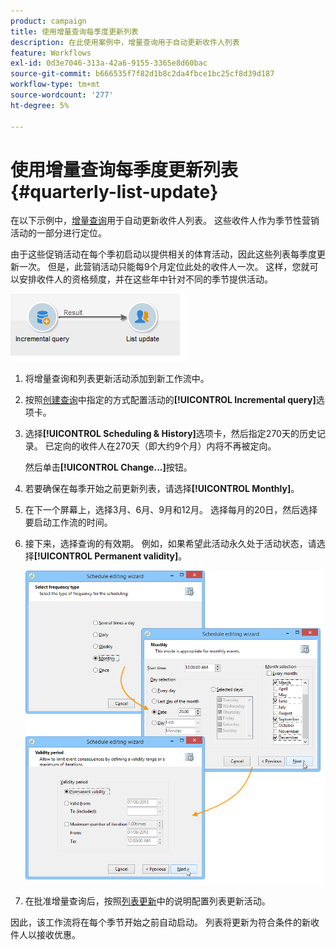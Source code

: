 ```yaml
---
product: campaign
title: 使用增量查询每季度更新列表
description: 在此使用案例中，增量查询用于自动更新收件人列表
feature: Workflows
exl-id: 0d3e7046-313a-42a6-9155-3365e8d60bac
source-git-commit: b666535f7f82d1b8c2da4fbce1bc25cf8d39d187
workflow-type: tm+mt
source-wordcount: '277'
ht-degree: 5%

---
```


# 使用增量查询每季度更新列表 {#quarterly-list-update}



在以下示例中，[增量查询](incremental-query.md)用于自动更新收件人列表。 这些收件人作为季节性营销活动的一部分进行定位。

由于这些促销活动在每个季初启动以提供相关的体育活动，因此这些列表每季度更新一次。 但是，此营销活动只能每9个月定位此处的收件人一次。 这样，您就可以安排收件人的资格频度，并在这些年中针对不同的季节提供活动。

![](assets/incremental_query_example.png)

1. 将增量查询和列表更新活动添加到新工作流中。
1. 按照[创建查询](query.md#creating-a-query)中指定的方式配置活动的&#x200B;**[!UICONTROL Incremental query]**&#x200B;选项卡。
1. 选择&#x200B;**[!UICONTROL Scheduling & History]**&#x200B;选项卡，然后指定270天的历史记录。 已定向的收件人在270天（即大约9个月）内将不再被定向。

   然后单击&#x200B;**[!UICONTROL Change...]**&#x200B;按钮。

1. 若要确保在每季开始之前更新列表，请选择&#x200B;**[!UICONTROL Monthly]**。
1. 在下一个屏幕上，选择3月、6月、9月和12月。 选择每月的20日，然后选择要启动工作流的时间。
1. 接下来，选择查询的有效期。 例如，如果希望此活动永久处于活动状态，请选择&#x200B;**[!UICONTROL Permanent validity]**。

   ![](assets/incremental_query_example_2.png)

1. 在批准增量查询后，按照[列表更新](list-update.md)中的说明配置列表更新活动。

因此，该工作流将在每个季节开始之前自动启动。 列表将更新为符合条件的新收件人以接收优惠。
